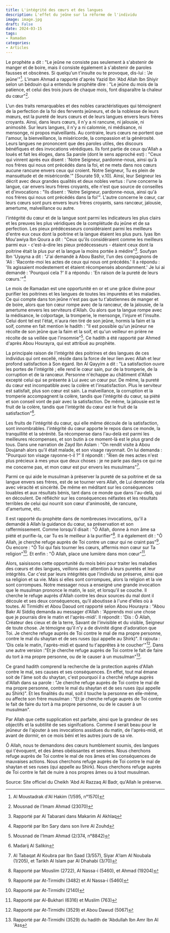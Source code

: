 ```yaml
---
title: L'intégrité des cœurs et des langues
description: L'effet du jeûne sur la réforme de l'individu
image: image.jpg
draft: False
date: 2024-03-15
tags: 
- Ramadan
categories: 
- Articles
---
```


Le prophète a dit : "Le jeûne ne consiste pas seulement à s'abstenir de manger et de boire, mais il consiste également à s'abstenir de paroles fausses et obscènes. Si quelqu'un t'insulte ou te provoque, dis-lui : 'Je jeûne'"[^1]. L'imam Ahmad a rapporté d'après Yazid Ibn 'Abd Allah Ibn Shiyir selon un bédouin qui a entendu le prophète dire : "Le jeûne du mois de  la patience, et celui des trois jours de chaque mois, font disparaître la chaleur du cœur"[^2].

L'un des traits remarquables et des nobles caractéristiques qui témoignent de la perfection de la foi des fervents jeûneurs, et de la noblesse de leurs mœurs, est la pureté de leurs cœurs et de leurs langues envers leurs frères croyants. Ainsi, dans leurs cœurs, il n'y a ni rancune, ni jalousie, ni animosité. Sur leurs langues, il n'y a ni calomnie, ni médisance, ni mensonge, ni propos malveillants. Au contraire, leurs cœurs ne portent que l'amour, la bienveillance, la miséricorde, la compassion et la générosité. Leurs langues ne prononcent que des paroles utiles, des discours bénéfiques et des invocations vérédiques. Ils font partie de ceux qu'Allah a loués et fait les éloges, dans Sa parole (dont le sens approché est) : "Ceux qui vinrent après eux disent : 'Notre Seigneur, pardonne-nous, ainsi qu'à nos frères qui nous ont précédés dans la foi, et ne mets dans nos cœurs aucune rancune envers ceux qui croient. Notre Seigneur, Tu es plein de mansuétude et de miséricorde.'" [Sourate 59, v.10]. Ainsi, leur Seigneur les décrit avec deux grandes qualités et deux nobles vertus : l'une concerne la langue, car envers leurs frères croyants, elle n'est que source de conseilles et d'invocations : "Ils disent : 'Notre Seigneur, pardonne-nous, ainsi qu'à nos frères qui nous ont précédés dans la foi'". L'autre concerne le cœur, car leurs cœurs sont purs envers leurs frères croyants, sans rancœur, jalousie, amertume, malveillance ou autre.

l'intégrité du cœur et de la langue sont parmi les indicateurs les plus clairs et les preuves les plus véridiques de la complétude du jeûne et de sa perfection. Les pieux prédécesseurs considéraient parmi les meilleurs d'entre eux ceux dont la poitrine et la langue étaient les plus purs. Iyas Ibn Mou'awiya Ibn Qoura a dit : "Ceux qu'ils considéraient comme les meilleurs parmi eux - c'est-à-dire les pieux prédécesseurs - étaient ceux dont la poitrine était la plus pur et la langue la moins portée à médire"[^3]. Soufyan Ibn 'Uyayna a dit : "J'ai demandé à Abou Bashir, l'un des compagnons de 'Ali : 'Raconte-moi les actes de ceux qui nous ont précédés.' Il a répondu : 'Ils agissaient modestement et étaient récompensés abondamment.' Je lui ai demandé : 'Pourquoi cela ?' Il a répondu : 'En raison de la pureté de leurs cœurs.'"[^4]

Le mois de Ramadan est une opportunité en or et une grâce divine pour purifier les poitrines et les langues de toutes les impuretés et les maladies. Ce qui compte dans ton jeûne n'est pas que tu t'abstiennes de manger et de boire, alors que ton cœur rompe avec de la rancœur, de la jalousie, de la amertume envers les serviteurs d'Allah. Ou alors que ta langue rompe avec la médisance, le colportage, la tromperie, le mensonge, l'injure et l'insulte. Celui dont tel est l'état, n'aura rien tiré de son jeûne, hormis la faim et la soif, comme en fait mention le hadith : "Il est possible qu'un jeûneur ne récolte de son jeûne que la faim et la soif, et qu'un veilleur en prière ne récolte de sa veillée que l'insomnie"[^5]. Ce hadith a été rapporté par Ahmed d'après Abou Hourayra, qui est attribué au prophète.

La principale raison de l'intégrité des poitrines et des langues de ces individus qui ont excellé, réside dans la force de leur lien avec Allah et leur profond satisfaction à Son égard. Ibn Al Qayyim a dit : "La satisfaction ouvre les portes de l'intégrité ; elle rend le cœur sain, pur de la tromperie, de la corruption et de la rancœur. Personne n'échappe au châtiment d'Allah excepté celui qui se présente à Lui avec un cœur pur. De même, la pureté du cœur est incompatible avec la colère et l'insatisfaction. Plus le serviteur est satisfait, plus son cœur est sain. La malveillance, la corruption et la tromperie accompagnent la colère, tandis que l'intégrité du cœur, sa piété et son conseil vont de pair avec la satisfaction. De même, la jalousie est le fruit de la colère, tandis que l'intégrité du cœur est le fruit de la satisfaction"[^6].

Les fruits de l'intégrité du cœur, qui elle même découle de la satisfaction, sont innombrables. l'intégrité du cœur apporte le repos dans ce monde, la tranquillité et la sérénité. Sa récompense dans l'au-delà est parmi les meilleures récompenses, et son butin à ce moment-là est le plus grand de tous. Dans une narration de Zayd Ibn Aslam : "On rendit visite à Abou Doujanah alors qu'il était malade, et son visage rayonnait. On lui demanda : "Pourquoi ton visage rayonne-t-il ?" Il répondit : "Rien de mes actes n'est plus précieux à mes yeux que deux choses : je ne parle pas dans ce qui ne me concerne pas, et mon cœur est pur envers les musulmans"[^7].

Parmi ce qui aide le musulman à préserver la pureté de sa poitrine et de sa langue envers ses frères, est de se tourner vers Allah, de Lui demander cela avec véracité et sincérité. De même en méditant sur les conséquences louables et aux résultats bénis, tant dans ce monde que dans l'au-delà, qui en découlent. De réfléchir sur les conséquences néfastes et les résultats terribles de celui qui nourrit son cœur d'animosité, de rancune, d'amertume, etc.

Il est rapporté du prophète dans de nombreuses invocations, qu'il a demandé à Allah la guidance du cœur, sa préservation et son raffermissement. Comme lorsqu'il disait : "Ô Allah, donne à mon âme sa piété et purifie-la, car Tu es le meilleur à la purifier"[^8]. Il a également dit : "Ô Allah, je cherche refuge auprès de Toi contre un cœur qui ne craint pas"[^9]. Ou encore : "Ô Toi qui fais tourner les cœurs, affermis mon cœur sur Ta religion"[^10]. Et enfin : "Ô Allah, place une lumière dans mon cœur"[^11].


Alors, saisissons cette opportunité du mois béni pour traiter les maladies des cœurs et des langues, veillons avec attention à leurs puretés et leur intégrités. Car c'est par leurs intégrités que l'individu se préserve, ainsi que sa religion et sa vie. Mais si elles sont corrompues, alors la religion et la vie sont corrompues. Notre messager nous a enseigné une grande invocation que le musulman prononce le matin, le soir, et lorsqu'il se couche. Il cherche le refuge auprès d'Allah contre les deux sources du mal dont il découle et ses deux conséquences, qu'il aboutisse à l'une d'elles où à toutes. Al Tirmidhi et Abou Daoud ont rapporté selon Abou Hourayra : "Abou Bakr Al Siddiq demanda au messager d'Allah : 'Apprends moi une chose que je pourrais dire le matin et l'après-midi'. Il répondit : 'Dis : Ô Allah, Créateur des cieux et de la terre, Savant de l'invisible et du visible, Seigneur de toute chose. Je témoigne qu'il n'y a de divinité digne d'adoration que Toi. Je cherche refuge auprès de Toi contre le mal de ma propre personne, contre le mal du shaytan et de ses ruses (qui appelle au Shirk)". Il rajouta : 'Dis cela le matin, l'après-midi et quand tu t'apprêtes à te coucher'"[^12]. Dans une autre version :"Et je cherche refuge auprès de Toi contre le fait de faire du tort à ma propre personne, ou de le causer à un musulman"[^13]. 

Ce grand hadith comprend la recherche de la protection auprès d'Allah contre le mal, ses causes et ses conséquences. En effet, tout mal émane soit de l'âme soit du shaytan, c'est pourquoi il a cherché refuge auprès d'Allah dans sa parole : "Je cherche refuge auprès de Toi contre le mal de ma propre personne, contre le mal du shaytan et de ses ruses (qui appelle au Shirk)". Et les finalités du mal, soit il touche la personne en elle-même, ou affecte son frère musulman : "Et je cherche refuge auprès de Toi contre le fait de faire du tort à ma propre personne, ou de le causer à un musulman".

Par Allah que cette supplication est parfaite, ainsi que la grandeur de ses objectifs et la subtilité de ses signifcations. Comme il serait beau pour le jeûneur de l'ajouter à ses invocations assidues du matin, de l'après-midi, et avant de dormir, en ce mois béni et les autres jours de sa vie.

Ô Allah, nous te demandons des cœurs humblement soumis, des langues qui t'évoquent, et des âmes obéissantes et sereines. Nous cherchons refuge auprès de Toi contre le mal de nos âmes et les conséquences de mauvaises actions. Nous cherchons refuge auprès de Toi contre le mal de shaytan et ses ruses (qui appelle au Shirk). Nous cherchons refuge auprès de Toi contre le fait de nuire à nos propres âmes ou à tout musulman.

Source: Site officiel du Cheikh 'Abd Al Razzaq Al Badr, qu'Allah le préserve.

[^1]: Al Moustadrak d'Al Hakim (1/595, n°1570)

[^2]: Mousnad de l'Imam Ahmad (23070)

[^3]: Rapporté par Al Tabarani dans Makarim Al Akhlaq

[^4]: Rapporté par Ibn Sary dans son livre Al Zouhd

[^5]: Mousnad de l'Imam Ahmad (2/374, n°8842)

[^6]: Madarij Al Salikin 

[^7]: Al Tabaqat Al Koubra par Ibn Saad (3/557), Siyar A'lam Al Noubala (1/205), et Tarikh Al Islam par Al Dhahabi (3/70)

[^8]: Rapporté par Mouslim (2722), Al Nassa-i (5460), et Ahmad (19204)

[^9]: Rapporté par At-Tirmidhi (3482) et Al Nassa-i (5460)

[^10]: Rapporté par At-Tirmidhi (2140)

[^11]: Rapporté par Al-Bukhari (6316) et Muslim (763)

[^12]: Rapporté par At-Tirmidhi (3529) et Abou Dawud (5067)

[^13]: Rapporté par At-Tirmidhi (3529) du hadith de 'Abdullah Ibn Amr Ibn Al 'Ass
